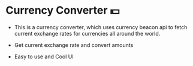 # Currency Converter 💵

- This is a currency converter, which uses currency beacon api to fetch current exchange rates for currencies all around the world.

- Get current exchange rate and convert amounts

- Easy to use and Cool UI


